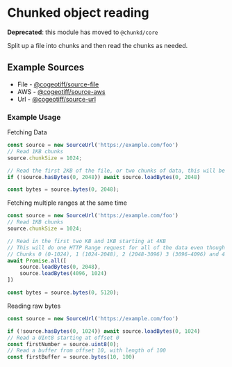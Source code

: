 # Chunked object reading

**Deprecated**: this module has moved to `@chunkd/core`


Split up a file into chunks and then read the chunks as needed.

## Example Sources
- File - [@cogeotiff/source-file](https://www.npmjs.com/package/@cogeotiff/source-file)
- AWS - [@cogeotiff/source-aws](https://www.npmjs.com/package/@cogeotiff/source-aws)
- Url - [@cogeotiff/source-url](https://www.npmjs.com/package/@cogeotiff/source-url)

### Example Usage
Fetching Data
```typescript
const source = new SourceUrl('https://example.com/foo')
// Read 1KB chunks
source.chunkSize = 1024;

// Read the first 2KB of the file, or two chunks of data, this will be one HTTP Range requests
if (!source.hasBytes(0, 2048)) await source.loadBytes(0, 2048)

const bytes = source.bytes(0, 2048);
```

Fetching multiple ranges at the same time

```typescript
const source = new SourceUrl('https://example.com/foo')
// Read 1KB chunks
source.chunkSize = 1024;

// Read in the first two KB and 1KB starting at 4KB
// This will do one HTTP Range request for all of the data even though 2048-4096 has not been requested
// Chunks 0 (0-1024), 1 (1024-2048), 2 (2048-3096) 3 (3096-4096) and 4 (4096 - 5120) will be fetched
await Promise.all([
    source.loadBytes(0, 2048), 
    source.loadBytes(4096, 1024)
]) 

const bytes = source.bytes(0, 5120);
```


Reading raw bytes
```typescript
const source = new SourceUrl('https://example.com/foo')

if (!source.hasBytes(0, 1024)) await source.loadBytes(0, 1024)
// Read a UInt8 starting at offset 0
const firstNumber = source.uint8(0);
// Read a buffer from offset 10, with length of 100
const firstBuffer = source.bytes(10, 100)
```